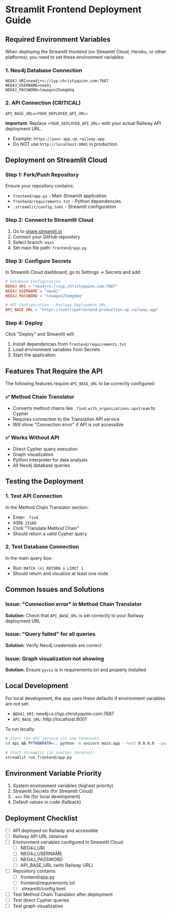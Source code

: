 # Streamlit Frontend Deployment Guide

## Required Environment Variables

When deploying the Streamlit frontend (on Streamlit Cloud, Heroku, or other platforms), you need to set these environment variables:

### 1. Neo4j Database Connection
```
NEO4J_URI=neo4j+s://iyp.christyquinn.com:7687
NEO4J_USERNAME=neo4j
NEO4J_PASSWORD=lewagon25omgbbq
```

### 2. API Connection (CRITICAL)
```
API_BASE_URL=<YOUR_DEPLOYED_API_URL>
```

**Important**: Replace `<YOUR_DEPLOYED_API_URL>` with your actual Railway API deployment URL.
- Example: `https://your-app.up.railway.app`
- Do NOT use `http://localhost:8001` in production

## Deployment on Streamlit Cloud

### Step 1: Fork/Push Repository
Ensure your repository contains:
- `frontend/app.py` - Main Streamlit application
- `frontend/requirements.txt` - Python dependencies
- `.streamlit/config.toml` - Streamlit configuration

### Step 2: Connect to Streamlit Cloud
1. Go to [share.streamlit.io](https://share.streamlit.io)
2. Connect your GitHub repository
3. Select branch: `main`
4. Set main file path: `frontend/app.py`

### Step 3: Configure Secrets
In Streamlit Cloud dashboard, go to Settings → Secrets and add:

```toml
# Database Configuration
NEO4J_URI = "neo4j+s://iyp.christyquinn.com:7687"
NEO4J_USERNAME = "neo4j"
NEO4J_PASSWORD = "lewagon25omgbbq"

# API Configuration - Railway Deployment URL
API_BASE_URL = "https://overripefrontend-production.up.railway.app"
```

### Step 4: Deploy
Click "Deploy" and Streamlit will:
1. Install dependencies from `frontend/requirements.txt`
2. Load environment variables from Secrets
3. Start the application

## Features That Require the API

The following features require `API_BASE_URL` to be correctly configured:

### ✅ Method Chain Translator
- Converts method chains like `.find.with_organizations.upstream` to Cypher
- Requires connection to the Translation API service
- Will show "Connection error" if API is not accessible

### ✅ Works Without API
- Direct Cypher query execution
- Graph visualization
- Python interpreter for data analysis
- All Neo4j database queries

## Testing the Deployment

### 1. Test API Connection
In the Method Chain Translator section:
- Enter: `.find`
- ASN: `15169`
- Click "Translate Method Chain"
- Should return a valid Cypher query

### 2. Test Database Connection
In the main query box:
- Run: `MATCH (n) RETURN n LIMIT 1`
- Should return and visualize at least one node

## Common Issues and Solutions

### Issue: "Connection error" in Method Chain Translator
**Solution**: Check that `API_BASE_URL` is set correctly to your Railway deployment URL

### Issue: "Query failed" for all queries
**Solution**: Verify Neo4j credentials are correct

### Issue: Graph visualization not showing
**Solution**: Ensure `pyvis` is in requirements.txt and properly installed

## Local Development

For local development, the app uses these defaults if environment variables are not set:
- `NEO4J_URI`: neo4j+s://iyp.christyquinn.com:7687
- `API_BASE_URL`: http://localhost:8001

To run locally:
```bash
# Start the API service (in one terminal)
cd api && PYTHONPATH=.. python -m uvicorn main:app --host 0.0.0.0 --port 8001 --reload

# Start Streamlit (in another terminal)
streamlit run frontend/app.py
```

## Environment Variable Priority

1. System environment variables (highest priority)
2. Streamlit Secrets (for Streamlit Cloud)
3. `.env` file (for local development)
4. Default values in code (fallback)

## Deployment Checklist

- [ ] API deployed on Railway and accessible
- [ ] Railway API URL obtained
- [ ] Environment variables configured in Streamlit Cloud:
  - [ ] NEO4J_URI
  - [ ] NEO4J_USERNAME  
  - [ ] NEO4J_PASSWORD
  - [ ] API_BASE_URL (with Railway URL)
- [ ] Repository contains:
  - [ ] frontend/app.py
  - [ ] frontend/requirements.txt
  - [ ] .streamlit/config.toml
- [ ] Test Method Chain Translator after deployment
- [ ] Test direct Cypher queries
- [ ] Test graph visualization